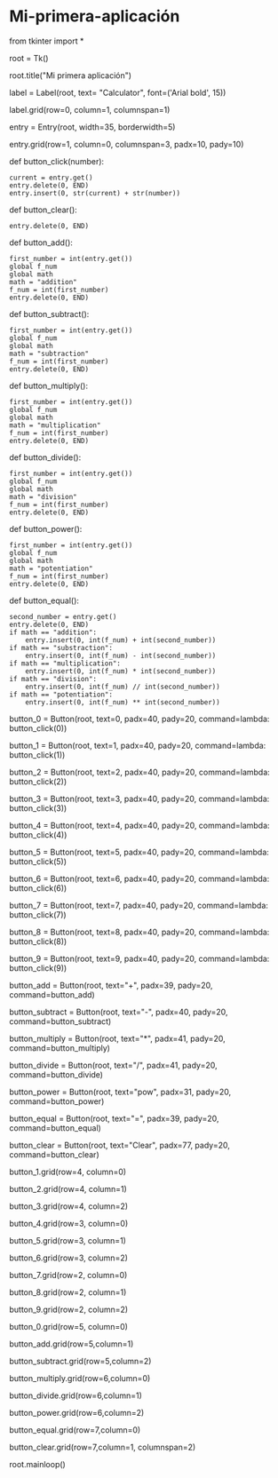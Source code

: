 # Mi-primera-aplicación

from tkinter import *

root = Tk()

root.title("Mi primera aplicación")

label = Label(root, text= "Calculator", font=('Arial bold', 15))

label.grid(row=0, column=1, columnspan=1)

entry = Entry(root, width=35, borderwidth=5)

entry.grid(row=1, column=0, columnspan=3, padx=10, pady=10)

def button_click(number):

    current = entry.get()
    entry.delete(0, END)
    entry.insert(0, str(current) + str(number))

def button_clear():

    entry.delete(0, END)

def button_add():

    first_number = int(entry.get())
    global f_num
    global math
    math = "addition"
    f_num = int(first_number)
    entry.delete(0, END)

def button_subtract():
    
    first_number = int(entry.get())
    global f_num
    global math
    math = "subtraction"
    f_num = int(first_number)
    entry.delete(0, END)

def button_multiply():
    
    first_number = int(entry.get())
    global f_num
    global math
    math = "multiplication"
    f_num = int(first_number)
    entry.delete(0, END)

def button_divide():
    
    first_number = int(entry.get())
    global f_num
    global math
    math = "division"
    f_num = int(first_number)
    entry.delete(0, END)

def button_power():
    
    first_number = int(entry.get())
    global f_num
    global math
    math = "potentiation"
    f_num = int(first_number)
    entry.delete(0, END)

def button_equal():
    
    second_number = entry.get()
    entry.delete(0, END)
    if math == "addition":
        entry.insert(0, int(f_num) + int(second_number))
    if math == "substraction":
        entry.insert(0, int(f_num) - int(second_number))
    if math == "multiplication":
        entry.insert(0, int(f_num) * int(second_number))
    if math == "division":
        entry.insert(0, int(f_num) // int(second_number))
    if math == "potentiation":
        entry.insert(0, int(f_num) ** int(second_number))

button_0 = Button(root, text=0, padx=40, pady=20, command=lambda: button_click(0))

button_1 = Button(root, text=1, padx=40, pady=20, command=lambda: button_click(1))

button_2 = Button(root, text=2, padx=40, pady=20, command=lambda: button_click(2))

button_3 = Button(root, text=3, padx=40, pady=20, command=lambda: button_click(3))

button_4 = Button(root, text=4, padx=40, pady=20, command=lambda: button_click(4))

button_5 = Button(root, text=5, padx=40, pady=20, command=lambda: button_click(5))

button_6 = Button(root, text=6, padx=40, pady=20, command=lambda: button_click(6))

button_7 = Button(root, text=7, padx=40, pady=20, command=lambda: button_click(7))

button_8 = Button(root, text=8, padx=40, pady=20, command=lambda: button_click(8))

button_9 = Button(root, text=9, padx=40, pady=20, command=lambda: button_click(9))


button_add = Button(root, text="+", padx=39, pady=20, command=button_add)

button_subtract = Button(root, text="-", padx=40, pady=20, command=button_subtract)

button_multiply = Button(root, text="*", padx=41, pady=20, command=button_multiply)

button_divide = Button(root, text="/", padx=41, pady=20, command=button_divide)

button_power = Button(root, text="pow", padx=31, pady=20, command=button_power)

button_equal = Button(root, text="=", padx=39, pady=20, command=button_equal)

button_clear = Button(root, text="Clear", padx=77, pady=20, command=button_clear)


button_1.grid(row=4, column=0)

button_2.grid(row=4, column=1)

button_3.grid(row=4, column=2)


button_4.grid(row=3, column=0)

button_5.grid(row=3, column=1)

button_6.grid(row=3, column=2)


button_7.grid(row=2, column=0)

button_8.grid(row=2, column=1)

button_9.grid(row=2, column=2)


button_0.grid(row=5, column=0)


button_add.grid(row=5,column=1)

button_subtract.grid(row=5,column=2)

button_multiply.grid(row=6,column=0)

button_divide.grid(row=6,column=1)

button_power.grid(row=6,column=2)

button_equal.grid(row=7,column=0)

button_clear.grid(row=7,column=1, columnspan=2)


root.mainloop()

